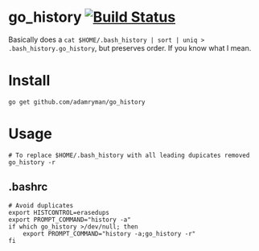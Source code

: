 # go_history [![Build Status](https://travis-ci.org/adamryman/go_history.svg?branch=master)](https://travis-ci.org/adamryman/go_history)

Basically does a `cat $HOME/.bash_history | sort | uniq > .bash_history.go_history`, but preserves order. If you know what I mean.

# Install

```
go get github.com/adamryman/go_history
```

# Usage

```
# To replace $HOME/.bash_history with all leading dupicates removed
go_history -r
```

## .bashrc

```
# Avoid duplicates
export HISTCONTROL=erasedups
export PROMPT_COMMAND="history -a"
if which go_history >/dev/null; then
	export PROMPT_COMMAND="history -a;go_history -r"
fi
```
